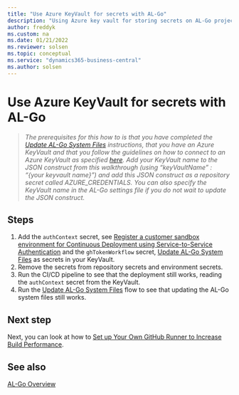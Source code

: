 ```yaml
---
title: "Use Azure KeyVault for secrets with AL-Go"
description: "Using Azure key vault for storing secrets on AL-Go projects for Business Central."
author: freddyk
ms.custom: na
ms.date: 01/21/2022
ms.reviewer: solsen
ms.topic: conceptual
ms.service: "dynamics365-business-central"
ms.author: solsen
---
```


# Use Azure KeyVault for secrets with AL-Go

> *The prerequisites for this how to is that you have completed the [Update AL-Go System Files](algo-update-system-files.md) instructions, that you have an Azure KeyVault and that you follow the guidelines on how to connect to an Azure KeyVault as specified [here](/azure/developer/github/github-key-vault). Add your KeyVault name to the JSON construct from this walkthrough (using “keyVaultName” : “{your keyvault name}”) and add this JSON construct as a repository secret called AZURE_CREDENTIALS. You can also specify the KeyVault name in the AL-Go settings file if you do not wait to update the JSON construct.*

## Steps

1. Add the `authContext` secret, see [Register a customer sandbox environment for Continuous Deployment using Service-to-Service Authentication](algo-register-sandbox-env.md) and the `ghTokenWorkflow` secret, [Update AL-Go System Files](algo-update-system-files.md) as secrets in your KeyVault. 
1. Remove the secrets from repository secrets and environment secrets.
1. Run the CI/CD pipeline to see that the deployment still works, reading the `authContext` secret from the KeyVault.
1. Run the [Update AL-Go System Files](algo-update-system-files.md) flow to see that updating the AL-Go system files still works.

## Next step

Next, you can look at how to [Set up Your Own GitHub Runner to Increase Build Performance](algo-setup-github-runner-performance.md). 

## See also

[AL-Go Overview](algo-overview.md)  